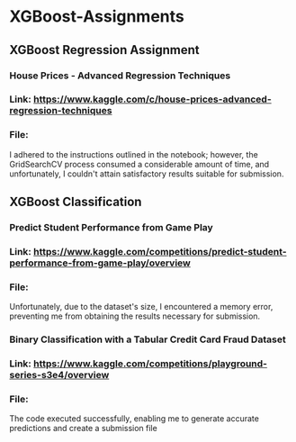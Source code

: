 # XGBoost-Assignments

## XGBoost Regression Assignment

### House Prices - Advanced Regression Techniques
### Link: https://www.kaggle.com/c/house-prices-advanced-regression-techniques
### File: 

I adhered to the instructions outlined in the notebook; however, the GridSearchCV process consumed a considerable amount of time, and unfortunately, I couldn't attain satisfactory results suitable for submission.

## XGBoost Classification

### Predict Student Performance from Game Play
### Link: https://www.kaggle.com/competitions/predict-student-performance-from-game-play/overview
### File:

Unfortunately, due to the dataset's size, I encountered a memory error, preventing me from obtaining the results necessary for submission.

### Binary Classification with a Tabular Credit Card Fraud Dataset
### Link: https://www.kaggle.com/competitions/playground-series-s3e4/overview
### File:

The code executed successfully, enabling me to generate accurate predictions and create a submission file
